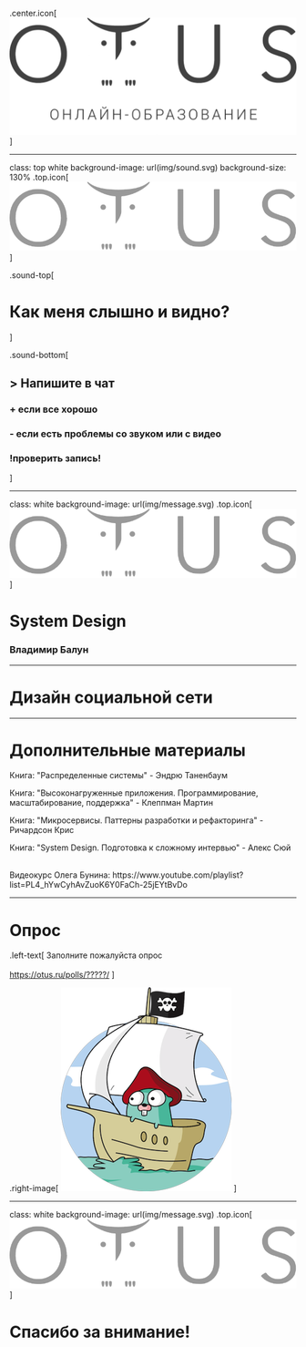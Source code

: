 .center.icon[![otus main](img/main.png)]

---

class: top white
background-image: url(img/sound.svg)
background-size: 130%
.top.icon[![otus main](img/logo.png)]

.sound-top[
# Как меня слышно и видно?
]

.sound-bottom[
## > Напишите в чат
### **+** если все хорошо
### **-** если есть проблемы cо звуком или с видео
### !проверить запись!
]

---

class: white
background-image: url(img/message.svg)
.top.icon[![otus main](img/logo.png)]

# System Design

### Владимир Балун

---

# Дизайн социальной сети

---

# Дополнительные материалы

Книга: "Распределенные системы" - Эндрю Таненбаум

Книга: "Высоконагруженные приложения. Программирование, масштабирование, поддержка" - Клеппман Мартин

Книга: "Микросервисы. Паттерны разработки и рефакторинга" - Ричардсон Крис

Книга: "System Design. Подготовка к сложному интервью" - Алекс Сюй

<br>
Видеокурс Олега Бунина: https://www.youtube.com/playlist?list=PL4_hYwCyhAvZuoK6Y0FaCh-25jEYtBvDo


---


# Опрос

.left-text[
Заполните пожалуйста опрос
<br><br>
https://otus.ru/polls/?????/
]

.right-image[
![](img/gopher7.png)
]

---

class: white
background-image: url(img/message.svg)
.top.icon[![otus main](img/logo.png)]

# Спасибо за внимание!
